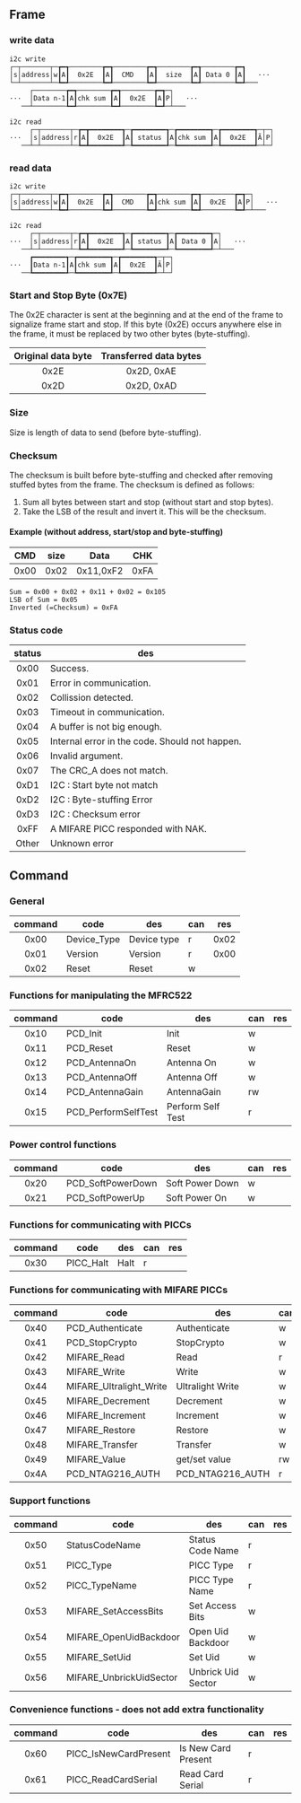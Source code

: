 ## Frame

### write data
```
i2c write
┌─┬───────┬─┲━┱────────┲━┱────────┲━┱────────┲━┱────────┲━┓
│s│address│w┃A┃  0x2E  ┃A┃  CMD   ┃A┃  size  ┃A┃ Data 0 ┃A┃   ···
└─┴───────┴─┺━┹────────┺━┹────────┺━┹────────┺━┹────────┺━┹───
     ┌────────┲━┱────────┲━┱────────┲━┱─┐
···  │Data n-1┃A┃chk sum ┃A┃  0x2E  ┃A┃P│   ···
   ──┴────────┺━┹────────┺━┹────────┺━┹─┴───

i2c read
     ┌─┬───────┬─┲━┳━━━━━━━━┱─┲━━━━━━━━┱─┲━━━━━━━━┱─┲━━━━━━━━┱─┬─┐
···  │s│address│r┃A┃  0x2E  ┃A┃ status ┃A┃chk sum ┃A┃  0x2E  ┃Ã│P│
   ──┴─┴───────┴─┺━┻━━━━━━━━┹─┺━━━━━━━━┹─┺━━━━━━━━┹─┺━━━━━━━━┹─┴─┘
```

### read data
```
i2c write
┌─┬───────┬─┲━┱────────┲━┱────────┲━┱────────┲━┱────────┲━┱─┐
│s│address│w┃A┃  0x2E  ┃A┃  CMD   ┃A┃chk sum ┃A┃  0x2E  ┃A┃P│   ···
└─┴───────┴─┺━┹────────┺━┹────────┺━┹────────┺━┹────────┺━┹─┴───

i2c read
     ┌─┬───────┬─┲━┳━━━━━━━━┱─┲━━━━━━━━┱─┲━━━━━━━━┱─┐
···  │s│address│r┃A┃  0x2E  ┃A┃ status ┃A┃ Data 0 ┃A│   ···
   ──┴─┴───────┴─┺━┻━━━━━━━━┹─┺━━━━━━━━┹─┺━━━━━━━━┹─┴───
     ┏━━━━━━━━┱─┲━━━━━━━━┱─┲━━━━━━━━┱─┬─┐
···  ┃Data n-1┃A┃chk sum ┃A┃  0x2E  ┃Ã│P│
   ──┺━━━━━━━━┹─┺━━━━━━━━┹─┺━━━━━━━━┹─┴─┘
```

### Start and Stop Byte (0x7E)
The 0x2E character is sent at the beginning and at the end of the frame to 
signalize frame start and stop. If this byte (0x2E) occurs anywhere else in 
the frame, it must be replaced by two other bytes (byte-stuffing).

| Original data byte | Transferred data bytes |
| :----------------: | :--------------------: |
|        0x2E        |       0x2D, 0xAE       |
|        0x2D        |       0x2D, 0xAD       |

### Size
Size is length of data to send (before byte-stuffing).

### Checksum
The checksum is built before byte-stuffing and checked after removing stuffed 
bytes from the frame. The checksum is defined as follows:
1. Sum all bytes between start and stop (without start and stop bytes).
2. Take the LSB of the result and invert it. This will be the checksum.

#### Example (without address, start/stop and byte-stuffing)
|  CMD  | size  |   Data    |  CHK  |
| :---: | :---: | :-------: | :---: |
| 0x00  | 0x02  | 0x11,0xF2 | 0xFA  |

```
Sum = 0x00 + 0x02 + 0x11 + 0x02 = 0x105
LSB of Sum = 0x05
Inverted (=Checksum) = 0xFA
```

### Status code
| status | des                                            |
| :----: | ---------------------------------------------- |
|  0x00  | Success.                                       |
|  0x01  | Error in communication.                        |
|  0x02  | Collission detected.                           |
|  0x03  | Timeout in communication.                      |
|  0x04  | A buffer is not big enough.                    |
|  0x05  | Internal error in the code. Should not happen. |
|  0x06  | Invalid argument.                              |
|  0x07  | The CRC_A does not match.                      |
|  0xD1  | I2C : Start byte not match                     |
|  0xD2  | I2C : Byte-stuffing Error                      |
|  0xD3  | I2C : Checksum error                           |
|  0xFF  | A MIFARE PICC responded with NAK.              |
| Other  | Unknown error                                  |

## Command
### General
| command | code        | des         | can | res  |
| :-----: | ----------- | ----------- | --- | ---- |
|  0x00   | Device_Type | Device type | r   | 0x02 |
|  0x01   | Version     | Version     | r   | 0x00 |
|  0x02   | Reset       | Reset       | w   |      |

### Functions for manipulating the MFRC522
| command | code                | des               | can | res |
| :-----: | ------------------- | ----------------- | --- | --- |
|  0x10   | PCD_Init            | Init              | w   |
|  0x11   | PCD_Reset           | Reset             | w   |
|  0x12   | PCD_AntennaOn       | Antenna On        | w   |
|  0x13   | PCD_AntennaOff      | Antenna Off       | w   |
|  0x14   | PCD_AntennaGain     | AntennaGain       | rw  |
|  0x15   | PCD_PerformSelfTest | Perform Self Test | r   |

### Power control functions
| command | code              | des             | can | res |
| :-----: | ----------------- | --------------- | --- | --- |
|  0x20   | PCD_SoftPowerDown | Soft Power Down | w   |
|  0x21   | PCD_SoftPowerUp   | Soft Power On   | w   |

### Functions for communicating with PICCs
| command | code      | des  | can | res |
| :-----: | --------- | ---- | --- | --- |
|  0x30   | PICC_Halt | Halt | r   |

### Functions for communicating with MIFARE PICCs
| command | code                    | des              | can | res |
| :-----: | ----------------------- | ---------------- | --- | --- |
|  0x40   | PCD_Authenticate        | Authenticate     | w   |
|  0x41   | PCD_StopCrypto          | StopCrypto       | w   |
|  0x42   | MIFARE_Read             | Read             | r   |
|  0x43   | MIFARE_Write            | Write            | w   |
|  0x44   | MIFARE_Ultralight_Write | Ultralight Write | w   |
|  0x45   | MIFARE_Decrement        | Decrement        | w   |
|  0x46   | MIFARE_Increment        | Increment        | w   |
|  0x47   | MIFARE_Restore          | Restore          | w   |
|  0x48   | MIFARE_Transfer         | Transfer         | w   |
|  0x49   | MIFARE_Value            | get/set value    | rw  |
|  0x4A   | PCD_NTAG216_AUTH        | PCD_NTAG216_AUTH | r   |

### Support functions
| command | code                    | des                | can | res |
| :-----: | ----------------------- | ------------------ | --- | --- |
|  0x50   | StatusCodeName          | Status Code Name   | r   |
|  0x51   | PICC_Type               | PICC Type          | r   |
|  0x52   | PICC_TypeName           | PICC Type Name     | r   |
|  0x53   | MIFARE_SetAccessBits    | Set Access Bits    | w   |
|  0x54   | MIFARE_OpenUidBackdoor  | Open Uid Backdoor  | w   |
|  0x55   | MIFARE_SetUid           | Set Uid            | w   |
|  0x56   | MIFARE_UnbrickUidSector | Unbrick Uid Sector | w   |

### Convenience functions - does not add extra functionality
| command | code                  | des                 | can | res |
| :-----: | --------------------- | ------------------- | --- | --- |
|  0x60   | PICC_IsNewCardPresent | Is New Card Present | r   |
|  0x61   | PICC_ReadCardSerial   | Read Card Serial    | r   |